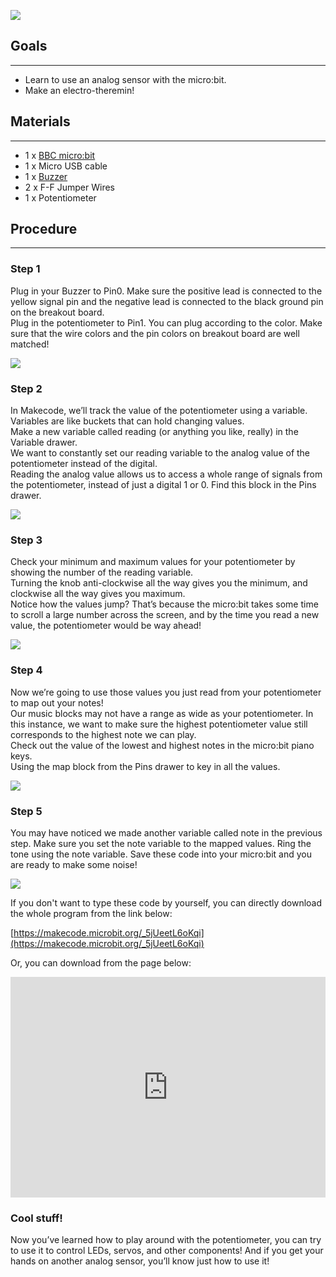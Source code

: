 ![](https://i.imgur.com/TJvoaaV.jpg)  

## Goals
---

- Learn to use an analog sensor with the micro:bit.
- Make an electro-theremin!


## Materials  
---  

- 1 x [BBC micro:bit](http://www.elecfreaks.com/estore/micro-bit-board.html)  
- 1 x Micro USB cable  
- 1 x [Buzzer](https://www.elecfreaks.com/estore/octopus-passive-buzzer-brick-obpb01.html)  
- 2 x F-F Jumper Wires  
- 1 x Potentiometer  


## Procedure    
---  

### Step 1  

Plug in your Buzzer to Pin0. Make sure the positive lead is connected to the yellow signal pin and the negative lead is connected to the black ground pin on the breakout board.  
Plug in the potentiometer to Pin1. You can plug according to the color. Make sure that the wire colors and the pin colors on breakout board are well matched!  

![](https://i.imgur.com/PUPIRol.jpg)  

### Step 2  

In Makecode, we’ll track the value of the potentiometer using a variable. Variables are like buckets that can hold changing values.  
Make a new variable called reading (or anything you like, really) in the Variable drawer.  
We want to constantly set our reading variable to the analog value of the potentiometer instead of the digital.  
Reading the analog value allows us to access a whole range of signals from the potentiometer, instead of just a digital 1 or 0. Find this block in the Pins drawer.  

![](https://i.imgur.com/DMXaJD9.png)  

### Step 3  

Check your minimum and maximum values for your potentiometer by showing the number of the reading variable.  
Turning the knob anti-clockwise all the way gives you the minimum, and clockwise all the way gives you maximum.  
Notice how the values jump? That’s because the micro:bit takes some time to scroll a large number across the screen, and by the time you read a new value, the potentiometer would be way ahead!   

![](https://i.imgur.com/eNZiQx8.png)  

### Step 4  

Now we’re going to use those values you just read from your potentiometer to map out your notes!  
Our music blocks may not have a range as wide as your potentiometer. In this instance, we want to make sure the highest potentiometer value still corresponds to the highest note we can play.  
Check out the value of the lowest and highest notes in the micro:bit piano keys.   
Using the map block from the Pins drawer to key in all the values.   

![](https://i.imgur.com/WF67giW.png)  

### Step 5  

You may have noticed we made another variable called note in the previous step. Make sure you set the note variable to the mapped values. Ring the tone using the note variable. Save these code into your micro:bit and you are ready to make some noise!  

![](https://i.imgur.com/laFfa5r.jpg)  

If you don't want to type these code by yourself, you can directly download the whole program from the link below:  

[https://makecode.microbit.org/_5jUeetL6oKqi](https://makecode.microbit.org/_5jUeetL6oKqi)  

Or, you can download from the page below:  

<div style="position:relative;height:0;padding-bottom:70%;overflow:hidden;"><iframe style="position:absolute;top:0;left:0;width:100%;height:100%;" src="https://makecode.microbit.org/#pub:_5jUeetL6oKqi" frameborder="0" sandbox="allow-popups allow-forms allow-scripts allow-same-origin"></iframe></div>  


### Cool stuff!  

Now you’ve learned how to play around with the potentiometer, you can try to use it to control LEDs, servos, and other components! And if you get your hands on another analog sensor, you’ll know just how to use it!  
